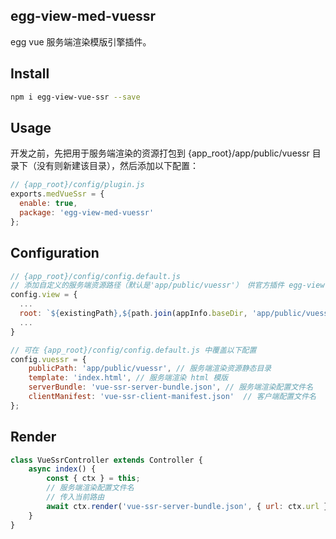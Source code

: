 ## egg-view-med-vuessr

egg vue 服务端渲染模版引擎插件。

## Install

```bash
npm i egg-view-vue-ssr --save
```

## Usage

开发之前，先把用于服务端渲染的资源打包到 {app_root}/app/public/vuessr 目录下（没有则新建该目录），然后添加以下配置：

```js
// {app_root}/config/plugin.js
exports.medVueSsr = {
  enable: true,
  package: 'egg-view-med-vuessr'
};
```

## Configuration

```js
// {app_root}/config/config.default.js
// 添加自定义的服务端资源路径（默认是'app/public/vuessr'） 供官方插件 egg-view 作为搜索路径
config.view = {
  ...
  root: `${existingPath},${path.join(appInfo.baseDir, 'app/public/vuessr')}`,
  ...
}
```

```js
// 可在 {app_root}/config/config.default.js 中覆盖以下配置
config.vuessr = {
    publicPath: 'app/public/vuessr', // 服务端渲染资源静态目录
    template: 'index.html', // 服务端渲染 html 模版
    serverBundle: 'vue-ssr-server-bundle.json', // 服务端渲染配置文件名
    clientManifest: 'vue-ssr-client-manifest.json'  // 客户端配置文件名
};
```

## Render

```js
class VueSsrController extends Controller {
    async index() {
        const { ctx } = this;
        // 服务端渲染配置文件名
        // 传入当前路由
        await ctx.render('vue-ssr-server-bundle.json', { url: ctx.url });
    }
}
```